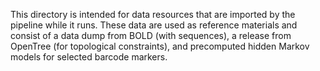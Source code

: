 This directory is intended for data resources that are imported by the pipeline while it runs. These
data are used as reference materials and consist of a data dump from BOLD (with sequences), a 
release from OpenTree (for topological constraints), and precomputed hidden Markov models for selected
barcode markers.